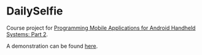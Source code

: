 # DailySelfie

Course project for <a href="https://www.coursera.org/course/androidpart2">Programming Mobile Applications for Android Handheld Systems: Part 2</a>.

A demonstration can be found <a href="https://www.youtube.com/watch?v=HAvj_R8Tgdk">here</a>.